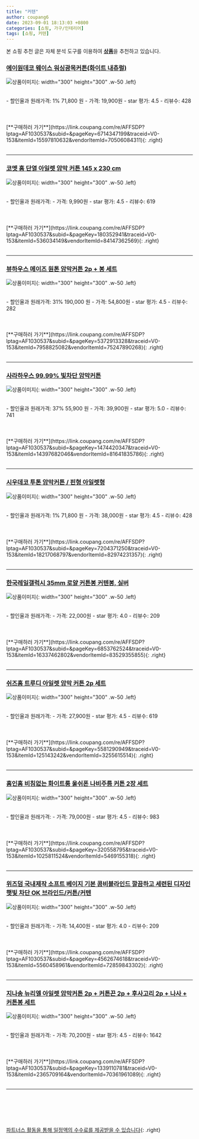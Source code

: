 ```yaml
---
title: "커텐"
author: coupang6
date: 2023-09-01 18:13:03 +0800
categories: [쇼핑, 가구/인테리어]
tags: [쇼핑, 커텐]
---
```


본 쇼핑 추천 글은 자체 분석 도구를 이용하여 [**상품**](https://link.coupang.com/a/bao1ui)을 추천하고 있습니다.

### [에이원데코 웨이스 워싱광목커튼(화이트 내츄럴)](https://link.coupang.com/re/AFFSDP?lptag=AF1030537&subid=&pageKey=6714347199&traceid=V0-153&itemId=15597810632&vendorItemId=70506084311)

![상품이미지](https://thumbnail6.coupangcdn.com/thumbnails/remote/230x230ex/image/vendor_inventory/9428/601f4e25cd37fcc697fe44e47571d3157f20377dedbda25a0ea506e78795.JPG){: width="300" height="300" .w-50 .left}


<br>
- 할인율과 원래가격: 1%  71,800   원
- 가격: 19,900원
- star 평가: 4.5
- 리뷰수: 428
<br>
<br>
<br>
<br>
[**구매하러 가기**](https://link.coupang.com/re/AFFSDP?lptag=AF1030537&subid=&pageKey=6714347199&traceid=V0-153&itemId=15597810632&vendorItemId=70506084311){: .right}
<br>
<br>

---

### [코멧 홈 단열 아일렛 암막 커튼 145 x 230 cm](https://link.coupang.com/re/AFFSDP?lptag=AF1030537&subid=&pageKey=180352941&traceid=V0-153&itemId=536034149&vendorItemId=84147362569)

![상품이미지](https://thumbnail6.coupangcdn.com/thumbnails/remote/230x230ex/image/retail/images/2021206491146592-dc823557-434d-4d07-a71d-a695d46b1bc8.jpg){: width="300" height="300" .w-50 .left}


<br>
- 할인율과 원래가격: 
- 가격: 9,990원
- star 평가: 4.5
- 리뷰수: 619
<br>
<br>
<br>
<br>
[**구매하러 가기**](https://link.coupang.com/re/AFFSDP?lptag=AF1030537&subid=&pageKey=180352941&traceid=V0-153&itemId=536034149&vendorItemId=84147362569){: .right}
<br>
<br>

---

### [뷰하우스 메이즈 원톤 암막커튼 2p + 봉 세트](https://link.coupang.com/re/AFFSDP?lptag=AF1030537&subid=&pageKey=5372913328&traceid=V0-153&itemId=7958825082&vendorItemId=75247890268)

![상품이미지](https://thumbnail10.coupangcdn.com/thumbnails/remote/230x230ex/image/retail/images/4613152433106695-815f41a8-78e4-4fd9-a665-44d026b1c675.jpg){: width="300" height="300" .w-50 .left}


<br>
- 할인율과 원래가격: 31%  190,000   원
- 가격: 54,800원
- star 평가: 4.5
- 리뷰수: 282
<br>
<br>
<br>
<br>
[**구매하러 가기**](https://link.coupang.com/re/AFFSDP?lptag=AF1030537&subid=&pageKey=5372913328&traceid=V0-153&itemId=7958825082&vendorItemId=75247890268){: .right}
<br>
<br>

---

### [사라하우스 99.99% 빛차단 암막커튼](https://link.coupang.com/re/AFFSDP?lptag=AF1030537&subid=&pageKey=1474420347&traceid=V0-153&itemId=14397682046&vendorItemId=81641835786)

![상품이미지](https://thumbnail6.coupangcdn.com/thumbnails/remote/230x230ex/image/retail/images/3728709446456636-e9ccfd62-54c5-41fd-b1d9-412ba15ca952.jpg){: width="300" height="300" .w-50 .left}


<br>
- 할인율과 원래가격: 37%  55,900   원
- 가격: 39,900원
- star 평가: 5.0
- 리뷰수: 741
<br>
<br>
<br>
<br>
[**구매하러 가기**](https://link.coupang.com/re/AFFSDP?lptag=AF1030537&subid=&pageKey=1474420347&traceid=V0-153&itemId=14397682046&vendorItemId=81641835786){: .right}
<br>
<br>

---

### [시우데코 투톤 암막커튼 / 핀형 아일렛형](https://link.coupang.com/re/AFFSDP?lptag=AF1030537&subid=&pageKey=7204371250&traceid=V0-153&itemId=18217068797&vendorItemId=82974231357)

![상품이미지](https://thumbnail10.coupangcdn.com/thumbnails/remote/230x230ex/image/vendor_inventory/0556/f9fd7a6801a57c66cd8858066d785d8f523d3494500881b06a5778778e30.jpg){: width="300" height="300" .w-50 .left}


<br>
- 할인율과 원래가격: 1%  71,800   원
- 가격: 38,000원
- star 평가: 4.5
- 리뷰수: 428
<br>
<br>
<br>
<br>
[**구매하러 가기**](https://link.coupang.com/re/AFFSDP?lptag=AF1030537&subid=&pageKey=7204371250&traceid=V0-153&itemId=18217068797&vendorItemId=82974231357){: .right}
<br>
<br>

---

### [한국레일갤럭시 35mm 로얄 커튼봉 커텐봉, 실버](https://link.coupang.com/re/AFFSDP?lptag=AF1030537&subid=&pageKey=6853762524&traceid=V0-153&itemId=16337462802&vendorItemId=83529355855)

![상품이미지](https://thumbnail6.coupangcdn.com/thumbnails/remote/230x230ex/image/vendor_inventory/941f/8dabe43ccd0836a97aa218ae53e4f0364c3e65955630a4a4f8c3db545b82.jpg){: width="300" height="300" .w-50 .left}


<br>
- 할인율과 원래가격: 
- 가격: 22,000원
- star 평가: 4.0
- 리뷰수: 209
<br>
<br>
<br>
<br>
[**구매하러 가기**](https://link.coupang.com/re/AFFSDP?lptag=AF1030537&subid=&pageKey=6853762524&traceid=V0-153&itemId=16337462802&vendorItemId=83529355855){: .right}
<br>
<br>

---

### [쉬즈홈 트루디 아일렛 암막 커튼 2p 세트](https://link.coupang.com/re/AFFSDP?lptag=AF1030537&subid=&pageKey=5581290949&traceid=V0-153&itemId=125143242&vendorItemId=3255615514)

![상품이미지](https://thumbnail8.coupangcdn.com/thumbnails/remote/230x230ex/image/retail/images/6497634619555309-4ecdabaa-84b3-443a-9ddb-30b5bfe8147d.jpg){: width="300" height="300" .w-50 .left}


<br>
- 할인율과 원래가격: 
- 가격: 27,900원
- star 평가: 4.5
- 리뷰수: 619
<br>
<br>
<br>
<br>
[**구매하러 가기**](https://link.coupang.com/re/AFFSDP?lptag=AF1030537&subid=&pageKey=5581290949&traceid=V0-153&itemId=125143242&vendorItemId=3255615514){: .right}
<br>
<br>

---

### [홈인홈 비침없는 화이트룸 울쉬폰 나비주름 커튼 2장 세트](https://link.coupang.com/re/AFFSDP?lptag=AF1030537&subid=&pageKey=320558795&traceid=V0-153&itemId=1025811524&vendorItemId=5469155318)

![상품이미지](https://thumbnail8.coupangcdn.com/thumbnails/remote/230x230ex/image/retail/images/7725233277002331-e86e6585-6ef4-4057-8a92-b7c068fa8477.jpg){: width="300" height="300" .w-50 .left}


<br>
- 할인율과 원래가격: 
- 가격: 79,000원
- star 평가: 4.5
- 리뷰수: 983
<br>
<br>
<br>
<br>
[**구매하러 가기**](https://link.coupang.com/re/AFFSDP?lptag=AF1030537&subid=&pageKey=320558795&traceid=V0-153&itemId=1025811524&vendorItemId=5469155318){: .right}
<br>
<br>

---

### [위즈덤 국내제작 소프트 베이지 기본 콤비블라인드 깔끔하고 세련된 디자인 햇빛 차단 OK 브라인드/커튼/커텐](https://link.coupang.com/re/AFFSDP?lptag=AF1030537&subid=&pageKey=4562674618&traceid=V0-153&itemId=5560458961&vendorItemId=72859843302)

![상품이미지](https://thumbnail8.coupangcdn.com/thumbnails/remote/230x230ex/image/vendor_inventory/b955/8ac95f395581b4484316c768c28fde7a656863c311adffb2a02a1efee526.jpg){: width="300" height="300" .w-50 .left}


<br>
- 할인율과 원래가격: 
- 가격: 14,400원
- star 평가: 4.0
- 리뷰수: 209
<br>
<br>
<br>
<br>
[**구매하러 가기**](https://link.coupang.com/re/AFFSDP?lptag=AF1030537&subid=&pageKey=4562674618&traceid=V0-153&itemId=5560458961&vendorItemId=72859843302){: .right}
<br>
<br>

---

### [지나송 뉴리엘 아일렛 암막커튼 2p + 커튼끈 2p + 후사고리 2p + 나사 + 커튼봉 세트](https://link.coupang.com/re/AFFSDP?lptag=AF1030537&subid=&pageKey=1339110781&traceid=V0-153&itemId=2365709164&vendorItemId=70361961089)

![상품이미지](https://thumbnail9.coupangcdn.com/thumbnails/remote/230x230ex/image/retail/images/1063148622751243-8e782564-4042-4025-ab41-003a839eb421.jpg){: width="300" height="300" .w-50 .left}


<br>
- 할인율과 원래가격: 
- 가격: 70,200원
- star 평가: 4.5
- 리뷰수: 1642
<br>
<br>
<br>
<br>
[**구매하러 가기**](https://link.coupang.com/re/AFFSDP?lptag=AF1030537&subid=&pageKey=1339110781&traceid=V0-153&itemId=2365709164&vendorItemId=70361961089){: .right}
<br>
<br>

---
<br><br><br><br><br> [파트너스 활동을 통해 일정액의 수수료를 제공받을 수 있습니다](https://link.coupang.com/a/bao1ui){: .right}